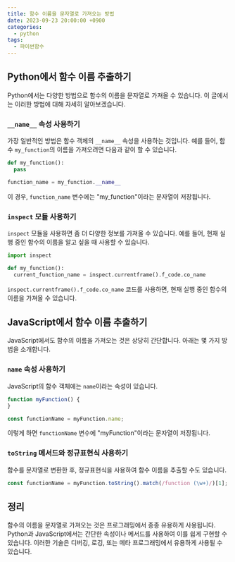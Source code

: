 ```yaml
---
title: 함수 이름을 문자열로 가져오는 방법
date: 2023-09-23 20:00:00 +0900
categories:
  - python
tags:
  - 파이썬함수
---
```


## Python에서 함수 이름 추출하기

Python에서는 다양한 방법으로 함수의 이름을 문자열로 가져올 수 있습니다. 이 글에서는 이러한 방법에 대해 자세히 알아보겠습니다.

### `__name__` 속성 사용하기

가장 일반적인 방법은 함수 객체의 `__name__` 속성을 사용하는 것입니다. 예를 들어, 함수 `my_function`의 이름을 가져오려면 다음과 같이 할 수 있습니다.

```python
def my_function():
  pass

function_name = my_function.__name__
```

이 경우, `function_name` 변수에는 "my_function"이라는 문자열이 저장됩니다.

### `inspect` 모듈 사용하기

`inspect` 모듈을 사용하면 좀 더 다양한 정보를 가져올 수 있습니다. 예를 들어, 현재 실행 중인 함수의 이름을 알고 싶을 때 사용할 수 있습니다.

```python
import inspect

def my_function():
  current_function_name = inspect.currentframe().f_code.co_name
```

`inspect.currentframe().f_code.co_name` 코드를 사용하면, 현재 실행 중인 함수의 이름을 가져올 수 있습니다.

## JavaScript에서 함수 이름 추출하기

JavaScript에서도 함수의 이름을 가져오는 것은 상당히 간단합니다. 아래는 몇 가지 방법을 소개합니다.

### `name` 속성 사용하기

JavaScript의 함수 객체에는 `name`이라는 속성이 있습니다.

```javascript
function myFunction() {
}

const functionName = myFunction.name;
```

이렇게 하면 `functionName` 변수에 "myFunction"이라는 문자열이 저장됩니다.

### `toString` 메서드와 정규표현식 사용하기

함수를 문자열로 변환한 후, 정규표현식을 사용하여 함수 이름을 추출할 수도 있습니다.

```javascript
const functionName = myFunction.toString().match(/function (\w+)/)[1];
```

## 정리

함수의 이름을 문자열로 가져오는 것은 프로그래밍에서 종종 유용하게 사용됩니다. Python과 JavaScript에서는 간단한 속성이나 메서드를 사용하여 이를 쉽게 구현할 수 있습니다. 이러한 기술은 디버깅, 로깅, 또는 메타 프로그래밍에서 유용하게 사용될 수 있습니다.